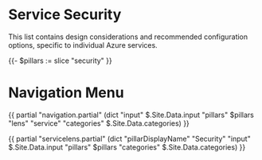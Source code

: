 # Service Security

This list contains design considerations and recommended configuration options, specific to individual Azure services.

{{- $pillars := slice "security" }}

# Navigation Menu
{{ partial "navigation.partial" (dict "input" $.Site.Data.input "pillars" $pillars "lens" "service" "categories" $.Site.Data.categories) }}

{{ partial "servicelens.partial" (dict "pillarDisplayName" "Security" "input" $.Site.Data.input "pillars" $pillars "categories" $.Site.Data.categories) }}